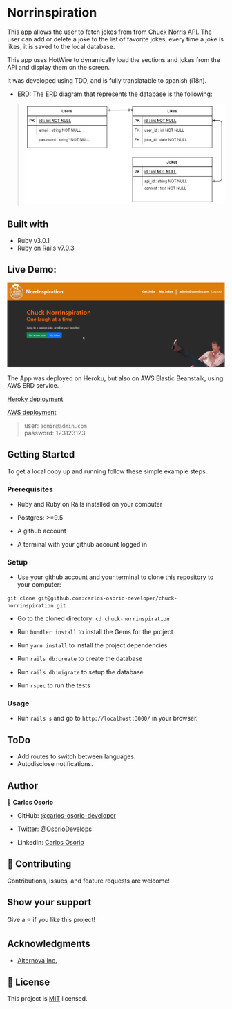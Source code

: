 # Norrinspiration

This app allows the user to fetch jokes from from [Chuck Norris API](https://api.chucknorris.io/). The user can add or delete a joke to the list of favorite jokes, every time a joke is likes, it is saved to the local database.

This app uses HotWire to dynamically load the sections and jokes from the API and display them on the screen.

It was developed using TDD, and is fully translatable to spanish (i18n).

- ERD: The ERD diagram that represents the database is the following:

> ![ERD](ERD.jpg)

## Built with

- Ruby v3.0.1
- Ruby on Rails v7.0.3

## Live Demo:

![](main-gif.gif)

The App was deployed on Heroku, but also on AWS Elastic Beanstalk, using AWS ERD service.

[Heroky deployment](https://norrinspiration.herokuapp.com/)

[AWS deployment](http://norrinspiration-env.eba-iasjhydg.us-east-1.elasticbeanstalk.com/)

> user: ```admin@admin.com``` \
> password: 123123123

## Getting Started

To get a local copy up and running follow these simple example steps.

### Prerequisites

- Ruby and Ruby on Rails installed on your computer

- Postgres: >=9.5

- A github account

- A terminal with your github account logged in

### Setup

- Use your github account and your terminal to clone this repository to your computer:

`git clone git@github.com:carlos-osorio-developer/chuck-norrinspiration.git`

- Go to the cloned directory:
`cd chuck-norrinspiration`

- Run `bundler install` to install the Gems for the project

- Run `yarn install` to install the project dependencies

- Run `rails db:create` to create the database

- Run `rails db:migrate` to setup the database

- Run `rspec` to run the tests

### Usage

- Run `rails s` and go to `http://localhost:3000/` in your browser.

## ToDo

  - Add routes to switch between languages.
  - Autodisclose notifications.
  
## Author

👤 **Carlos Osorio**

- GitHub: [@carlos-osorio-developer](https://github.com/carlos-osorio-developer)

- Twitter: [@OsorioDevelops](hhttps://twitter.com/@OsorioDevelops)

- LinkedIn: [Carlos Osorio](https://www.linkedin.com/in/carlos-osorio-developer/)
​
## 🤝 Contributing

Contributions, issues, and feature requests are welcome!

## Show your support


Give a ⭐️ if you like this project!


## Acknowledgments

- [Alternova Inc.](https://www.alternova.co/)

## 📝 License

This project is [MIT](./MIT.md) licensed.
